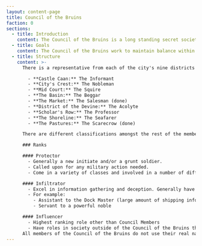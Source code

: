```yaml
---
layout: content-page
title: Council of the Bruins
faction: 0
sections:
  - title: Introduction
    content: The Council of the Bruins is a long standing secret society within the city, with representatives of each district forming the head council. They have established connections within every district and major organization within the city, including within the Castle and the King's advisors. It is romoured that the King himself is affiliated with the Council and uses their power to enact changes he cannot directly get involved in.
  - title: Goals
    content: The Council of the Bruins work to maintain balance within the city. They acknowledge that there will always be different classes of levels of wealth and power, but they aim to ensure that the established systems within the city allow every citizen, even the poorest of the poor, are safe and well fed.
  - title: Structure
    content: >-
      There is a representative from each of the city's nine districts that sit on the Protector's Council who govern the society. Each council member uses a codename that is assigned to their district and is passed down to their successor.

        - **Castle Caan:** The Informant
        - **City's Crest:** The Nobleman
        - **Mid Court:** The Squire
        - **The Basin:** The Beggar
        - **The Market:** The Salesman (done)
        - **District of the Devine:** The Acolyte
        - **Scholar's Row:** The Professor
        - **The Shoreline:** The Seafarer
        - **The Pastures:** The Scarecrow (done)

      There are different classifications amongst the rest of the members and when gather members refer to each other by their classifications.

      ### Ranks

      #### Protector
        - Generally a new initiate and/or a grunt soldier.
        - Called upon for any military action needed.
        - Come in a variety of classes and involved in a number of different ways within Port George society.

      #### Infiltrator
        - Excel in information gathering and deception. Generally have more experience within the Council of the Bruins and have worked their way into important roles within Port George society that gives them access to important information.
        - For example:
          - Assistant to the Dock Master (large amount of shipping information).
          - Servant to a powerful noble

      #### Influencer
        - Highest ranking role other than Council Members
        - Have roles in society outside of the Council of the Bruins that allow them to influence the decisions of important people and factions to better serve the goals of the BP.
      All members of the Council of the Bruins do not use their real names when gathered in Protector sanctuaries, they refer to each other by their classification.
---
```

